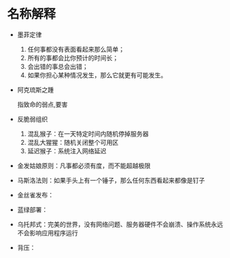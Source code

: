 # 名称解释

- 墨菲定律
  1. 任何事都没有表面看起来那么简单；
  2. 所有的事都会比你预计的时间长；
  3. 会出错的事总会出错；
  4. 如果你担心某种情况发生，那么它就更有可能发生。
  
- 阿克琉斯之踵  
  
  指致命的弱点,要害
  
- 反脆弱组织 
  1. 混乱猴子：在一天特定时间内随机停掉服务器
  2. 混乱大猩猩：随机关闭整个可用区
  3. 延迟猴子：系统注入网络延迟
  
- 金发姑娘原则：凡事都必须有度，而不能超越极限
- 马斯洛法则：如果手头上有一个锤子，那么任何东西看起来都像是钉子

- 金丝雀发布：
- 蓝绿部署：
- 乌托邦式：完美的世界，没有网络问题、服务器硬件不会崩溃、操作系统永远不会影响应用程序运行
- 背压：

  